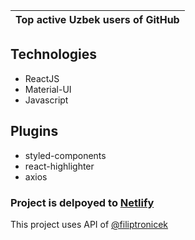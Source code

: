 |Top active Uzbek users of GitHub
|-------------------------------------------------

## Technologies

- ReactJS
- Material-UI
- Javascript

## Plugins

- styled-components
- react-highlighter
- axios

### Project is delpoyed to [Netlify](https://github-rank.netlify.app)

This project uses API of [@filiptronicek](https://github.com/filiptronicek) 


